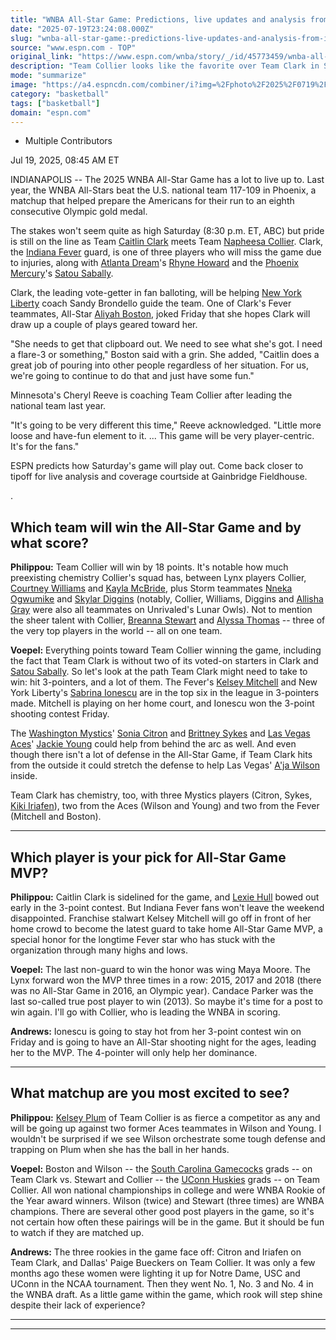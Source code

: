```yaml
---
title: "WNBA All-Star Game: Predictions, live updates and analysis from Indianapolis"
date: "2025-07-19T23:24:08.000Z"
slug: "wnba-all-star-game:-predictions-live-updates-and-analysis-from-indianapolis"
source: "www.espn.com - TOP"
original_link: "https://www.espn.com/wnba/story/_/id/45773459/wnba-all-star-game-2025-predictions-live-updates-results-takeaways-analysis"
description: "Team Collier looks like the favorite over Team Clark in Saturday's WNBA All-Star Game. What are the must-see matchups?"
mode: "summarize"
image: "https://a4.espncdn.com/combiner/i?img=%2Fphoto%2F2025%2F0719%2Fr1520866_1296x729_16%2D9.jpg"
category: "basketball"
tags: ["basketball"]
domain: "espn.com"
---
```

<div id="readability-page-1" class="page"><div><div><ul><li><p>Multiple Contributors</p></li></ul><p><span>Jul 19, 2025, 08:45 AM ET</span></p></div><p>INDIANAPOLIS -- The 2025 WNBA All-Star Game has a lot to live up to. Last year, the WNBA All-Stars beat the U.S. national team 117-109 in Phoenix, a matchup that helped prepare the Americans for their run to an eighth consecutive Olympic gold medal.</p><p>The stakes won't seem quite as high Saturday (8:30 p.m. ET, ABC) but pride is still on the line as Team <a data-player-guid="5ec40e1c-3104-322e-b80f-f358ea26aad4" href="https://www.espn.com/wnba/player/_/id/4433403/caitlin-clark">Caitlin Clark</a> meets Team <a data-player-guid="3050c42f-4845-9e46-c003-1b0adb4c5e14" href="https://www.espn.com/wnba/player/_/id/3917450/napheesa-collier">Napheesa Collier</a>. Clark, the <a data-clubhouse-guid="bfef1bdd-c2d1-310d-dd9f-645b90575da9" href="https://www.espn.com/wnba/team/_/name/ind/indiana-fever">Indiana Fever</a> guard, is one of three players who will miss the game due to injuries, along with <a data-clubhouse-guid="bceea196-4263-d338-17a7-9ae40f3aed3f" href="https://www.espn.com/wnba/team/_/name/atl/atlanta-dream">Atlanta Dream</a>'s <a data-player-guid="940914f8-5293-4fb8-0f4c-7c5436f2c5bd" href="https://www.espn.com/wnba/player/_/id/4398674/rhyne-howard">Rhyne Howard</a> and the <a data-clubhouse-guid="514d18a9-00a8-d52b-dda2-37d707f19bd0" href="https://www.espn.com/wnba/team/_/name/phx/phoenix-mercury">Phoenix Mercury</a>'s <a data-player-guid="d4c403bb-a2c8-ed6b-aeaa-c290d8afea9b" href="https://www.espn.com/wnba/player/_/id/4281929/satou-sabally">Satou Sabally</a>.</p><p>Clark, the leading vote-getter in fan balloting, will be helping <a data-clubhouse-guid="ad8ccde6-59b3-fbe6-2faf-a835fa224ca1" href="https://www.espn.com/wnba/team/_/name/ny/new-york-liberty">New York Liberty</a> coach Sandy Brondello guide the team. One of Clark's Fever teammates, All-Star <a data-player-guid="bcc663d0-9e0f-34d5-8298-d1922f84e7d2" href="https://www.espn.com/wnba/player/_/id/4432831/aliyah-boston">Aliyah Boston</a>, joked Friday that she hopes Clark will draw up a couple of plays geared toward her.</p><p>"She needs to get that clipboard out. We need to see what she's got. I need a flare-3 or something," Boston said with a grin. She added, "Caitlin does a great job of pouring into other people regardless of her situation. For us, we're going to continue to do that and just have some fun."</p><p>Minnesota's Cheryl Reeve is coaching Team Collier after leading the national team last year.</p><p>"It's going to be very different this time," Reeve acknowledged. "Little more loose and have-fun element to it. ... This game will be very player-centric. It's for the fans."</p><p>ESPN predicts how Saturday's game will play out. Come back closer to tipoff for live analysis and coverage courtside at Gainbridge Fieldhouse.</p><p>.</p><h2>Which team will win the All-Star Game and by what score?</h2><p><strong>Philippou:</strong> Team Collier will win by 18 points. It's notable how much preexisting chemistry Collier's squad has, between Lynx players Collier, <a data-player-guid="af31f6fd-c336-4832-e8bc-60604765de83" href="https://www.espn.com/wnba/player/_/id/2987891/courtney-williams">Courtney Williams</a> and <a data-player-guid="d1fad434-2410-9267-1759-f76f7d43929f" href="https://www.espn.com/wnba/player/_/id/2529205/kayla-mcbride">Kayla McBride</a>, plus Storm teammates <a data-player-guid="759b52cb-27bf-059a-9407-ea76a87edb14" href="https://www.espn.com/wnba/player/_/id/1068/nneka-ogwumike">Nneka Ogwumike</a> and <a data-player-guid="535bcd09-56fd-8fc0-4442-a28d787609e0" href="https://www.espn.com/wnba/player/_/id/2491205/skylar-diggins">Skylar Diggins</a> (notably, Collier, Williams, Diggins and <a data-player-guid="42ac782c-1f52-80e6-59ee-eebe51e6c1ec" href="https://www.espn.com/wnba/player/_/id/3058901/allisha-gray">Allisha Gray</a> were also all teammates on Unrivaled's Lunar Owls). Not to mention the sheer talent with Collier, <a href="https://www.espn.com/wnba/player/_/id/2998928/breanna-stewart">Breanna Stewart</a> and <a href="https://www.espn.com/wnba/player/_/id/2529140/alyssa-thomas">Alyssa Thomas</a> -- three of the very top players in the world -- all on one team.</p><p><strong>Voepel:</strong> Everything points toward Team Collier winning the game, including the fact that Team Clark is without two of its voted-on starters in Clark and <a href="https://www.espn.com/wnba/player/_/id/4281929/satou-sabally">Satou Sabally</a>. So let's look at the path Team Clark might need to take to win: hit 3-pointers, and a lot of them. The Fever's <a data-player-guid="65441aab-bd32-abef-f1f9-6a95b381c955" href="https://www.espn.com/wnba/player/_/id/3142191/kelsey-mitchell">Kelsey Mitchell</a> and New York Liberty's <a data-player-guid="3b205f4b-7b5d-0115-3a92-f8f35ff473ed" href="https://www.espn.com/wnba/player/_/id/4066533/sabrina-ionescu">Sabrina Ionescu</a> are in the top six in the league in 3-pointers made. Mitchell is playing on her home court, and Ionescu won the 3-point shooting contest Friday.</p><p>The <a data-clubhouse-guid="39c302ad-d5df-e0d0-33e8-1cffebc5bc75" href="https://www.espn.com/wnba/team/_/name/wsh/washington-mystics">Washington Mystics</a>' <a data-player-guid="40260700-49ec-36b3-8b20-339722b76b02" href="https://www.espn.com/wnba/player/_/id/4433524/sonia-citron">Sonia Citron</a> and <a data-player-guid="b8564ef4-7521-235a-57d1-0262eb11d1fb" href="https://www.espn.com/wnba/player/_/id/2988756/brittney-sykes">Brittney Sykes</a> and <a data-clubhouse-guid="c97eb968-6e82-9785-a302-0bb1a1c1d064" href="https://www.espn.com/wnba/team/_/name/lv/las-vegas-aces">Las Vegas Aces</a>' <a data-player-guid="549665e1-73d4-f906-4670-03961ea95464" href="https://www.espn.com/wnba/player/_/id/4065870/jackie-young">Jackie Young</a> could help from behind the arc as well. And even though there isn't a lot of defense in the All-Star Game, if Team Clark hits from the outside it could stretch the defense to help Las Vegas' <a data-player-guid="9d049a87-30bf-a718-0206-b47ef02f57df" href="https://www.espn.com/wnba/player/_/id/3149391/aja-wilson">A'ja Wilson</a> inside.</p><p>Team Clark has chemistry, too, with three Mystics players (Citron, Sykes, <a data-player-guid="8c14caa5-a9c7-3508-aca8-567930a6d9b7" href="https://www.espn.com/wnba/player/_/id/4898384/kiki-iriafen">Kiki Iriafen</a>), two from the Aces (Wilson and Young) and two from the Fever (Mitchell and Boston).</p><hr><h2>Which player is your pick for All-Star Game MVP?</h2><p><strong>Philippou:</strong> Caitlin Clark is sidelined for the game, and <a data-player-guid="a27d443a-9d18-a215-5e1d-d4090cd1358d" href="https://www.espn.com/wnba/player/_/id/4398829/lexie-hull">Lexie Hull</a> bowed out early in the 3-point contest. But Indiana Fever fans won't leave the weekend disappointed. Franchise stalwart Kelsey Mitchell will go off in front of her home crowd to become the latest guard to take home All-Star Game MVP, a special honor for the longtime Fever star who has stuck with the organization through many highs and lows.</p><p><strong>Voepel:</strong> The last non-guard to win the honor was wing Maya Moore. The Lynx forward won the MVP three times in a row: 2015, 2017 and 2018 (there was no All-Star Game in 2016, an Olympic year). Candace Parker was the last so-called true post player to win (2013). So maybe it's time for a post to win again. I'll go with Collier, who is leading the WNBA in scoring.</p><p><strong>Andrews:</strong> Ionescu is going to stay hot from her 3-point contest win on Friday and is going to have an All-Star shooting night for the ages, leading her to the MVP. The 4-pointer will only help her dominance.</p><hr><h2>What matchup are you most excited to see?</h2><p><strong>Philippou:</strong> <a data-player-guid="2e8112d2-f7f5-33dd-0ab1-7a41c4134037" href="https://www.espn.com/wnba/player/_/id/3065570/kelsey-plum">Kelsey Plum</a> of Team Collier is as fierce a competitor as any and will be going up against two former Aces teammates in Wilson and Young. I wouldn't be surprised if we see Wilson orchestrate some tough defense and trapping on Plum when she has the ball in her hands.</p><p><strong>Voepel:</strong> Boston and Wilson -- the <a data-clubhouse-guid="f136e3f6-bfeb-c813-7b33-9e873ff1eda1" href="https://www.espn.com/womens-college-basketball/team/_/id/2579/south-carolina-gamecocks">South Carolina Gamecocks</a> grads -- on Team Clark vs. Stewart and Collier -- the <a data-clubhouse-guid="179cc0cf-4aff-5dd9-80cb-c4bbf21c5442" href="https://www.espn.com/womens-college-basketball/team/_/id/41/uconn-huskies">UConn Huskies</a> grads -- on Team Collier. All won national championships in college and were WNBA Rookie of the Year award winners. Wilson (twice) and Stewart (three times) are WNBA champions. There are several other good post players in the game, so it's not certain how often these pairings will be in the game. But it should be fun to watch if they are matched up.</p><p><strong>Andrews:</strong> The three rookies in the game face off: Citron and Iriafen on Team Clark, and Dallas' Paige Bueckers on Team Collier. It was only a few months ago these women were lighting it up for Notre Dame, USC and UConn in the NCAA tournament. Then they went No. 1, No. 3 and No. 4 in the WNBA draft. As a little game within the game, which rook will step shine despite their lack of experience?</p><hr><hr>
</div></div>